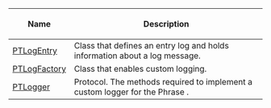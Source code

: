 ---
---

<table frame="all" colsep="1" rowsep="1" id="table_389797D3CEF14EA2862E0B20C6E6CC41"> 
 <tgroup cols="2" colsep="1" rowsep="1" class="FormatA"> 
  <colspec colnum="1" colname="1" colwidth="27*" /> 
  <colspec colnum="2" colname="2" colwidth="73*" /> 
  <thead> 
   <tr rowsep="1"> 
    <th colname="1" class="entry"> <p>Name</p> </th> 
    <th colname="2" class="entry"> <p>Description</p> </th> 
   </tr> 
  </thead> 
  <tbody> 
   <tr rowsep="1"> 
    <td colname="1" rowsep="0"> <a href="http://help.adobe.com/en_US/primetime/api/psdk/appledoc/Classes/PTLogEntry.html" format="html" scope="external">PTLogEntry</a> </td> 
    <td colname="2" rowsep="0">Class that defines an entry log and holds information about a log message.</td> 
   </tr> 
   <tr rowsep="1"> 
    <td colname="1"> <a href="http://help.adobe.com/en_US/primetime/api/psdk/appledoc/Classes/PTLogFactory.html" format="html" scope="external">PTLogFactory</a> </td> 
    <td colname="2">Class that enables custom logging.</td> 
   </tr> 
   <tr rowsep="1"> 
    <td colname="1"> <a href="http://help.adobe.com/en_US/primetime/api/psdk/appledoc/Protocols/PTLogger.html" format="html" scope="external">PTLogger</a> </td> 
    <td colname="2">Protocol. The methods required to implement a custom logger for the 
     <ph conkeyref="phrases/primetime-sdk-name">
      Phrase
     </ph>. </td> 
   </tr> 
  </tbody> 
 </tgroup> 
</table>

